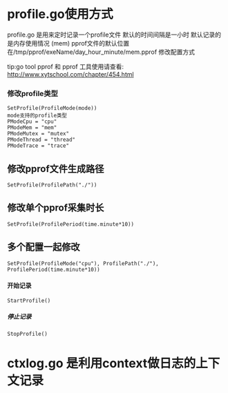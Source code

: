 # profile.go使用方式
profile.go 是用来定时记录一个profile文件
默认的时间间隔是一小时 
默认记录的是内存使用情况 (mem)
pprof文件的默认位置在/tmp/pprof/exeName/day_hour_minute/mem.pprof
修改配置方式

tip:go tool pprof 和 pprof 工具使用请查看:
http://www.xytschool.com/chapter/454.html

### 修改profile类型
    SetProfile(ProfileMode(mode))
    mode支持的profile类型
    PModeCpu = "cpu"    
	PModeMem = "mem"   
	PModeMutex = "mutex" 
	PModeThread = "thread"
	PModeTrace = "trace"
	
## 修改pprof文件生成路径
	SetProfile(ProfilePath("./"))
	
## 修改单个pprof采集时长
	SetProfile(ProfilePeriod(time.minute*10))
	
## 多个配置一起修改
    SetProfile(ProfileMode("cpu"), ProfilePath("./"), ProfilePeriod(time.minute*10))

	
#### 开始记录
    StartProfile()

##### 停止记录
    StopProfile()

# ctxlog.go 是利用context做日志的上下文记录